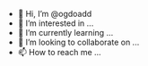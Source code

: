 - 👋 Hi, I’m @ogdoadd
- 👀 I’m interested in ...
- 🌱 I’m currently learning ...
- 💞️ I’m looking to collaborate on ...
- 📫 How to reach me ...

<!---
ogdoadd/ogdoadd is a ✨ special ✨ repository because its `README.md` (this file) appears on your GitHub profile.
You can click the Preview link to take a look at your changes.
--->
